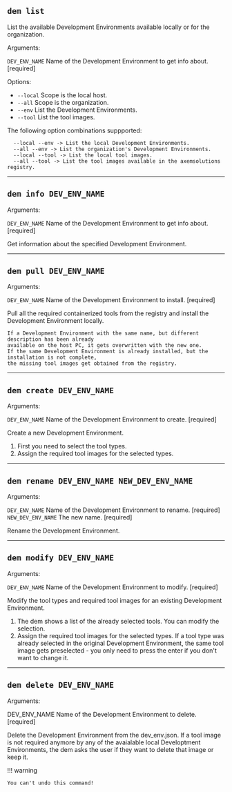 ## `dem list`

List the available Development Environments available locally or for the organization.

Arguments:

`DEV_ENV_NAME` Name of the Development Environment to get info about. [required]

Options:

- `--local` Scope is the local host.
- `--all` Scope is the organization.
- `--env` List the Development Environments.
- `--tool` List the tool images.

The following option combinations suppported:

      --local --env -> List the local Development Environments.
      --all --env -> List the organization's Development Environments.
      --local --tool -> List the local tool images.
      --all --tool -> List the tool images available in the axemsolutions registry.

---

## `dem info DEV_ENV_NAME`

Arguments:

`DEV_ENV_NAME` Name of the Development Environment to get info about.[required]

Get information about the specified Development Environment.

---

## `dem pull DEV_ENV_NAME`

Arguments:

`DEV_ENV_NAME` Name of the Development Environment to install.  [required]

Pull all the required containerized tools from the registry and install the Development Environment 
locally.

    If a Development Environment with the same name, but different description has been already 
    available on the host PC, it gets overwritten with the new one.
    If the same Development Environment is already installed, but the installation is not complete, 
    the missing tool images get obtained from the registry.

---

## `dem create DEV_ENV_NAME`

Arguments:

`DEV_ENV_NAME` Name of the Development Environment to create.  [required]

Create a new Development Environment.

1. First you need to select the tool types.
2. Assign the required tool images for the selected types.

---

## `dem rename DEV_ENV_NAME NEW_DEV_ENV_NAME`

Arguments:

`DEV_ENV_NAME`      Name of the Development Environment to rename.  [required]
`NEW_DEV_ENV_NAME`  The new name.  [required]

Rename the Development Environment.

---

## `dem modify DEV_ENV_NAME`

Arguments:

`DEV_ENV_NAME` Name of the Development Environment to modify.  [required]

Modify the tool types and required tool images for an existing Development Environment.

1. The dem shows a list of the already selected tools. You can modify the selection.
2. Assign the required tool images for the selected types. If a tool type was already selected in 
the original Development Environment, the same tool image gets preselected - you only need to press 
the enter if you don't want to change it.

---

## `dem delete DEV_ENV_NAME`

Arguments:

  DEV_ENV_NAME  Name of the Development Environment to delete.  [required]

Delete the Development Environment from the dev_env.json. If a tool image is not required  anymore 
by any of the avaialable local Developtment Environments, the dem asks the user if they want to 
delete that image or keep it.

!!! warning

    You can't undo this command!